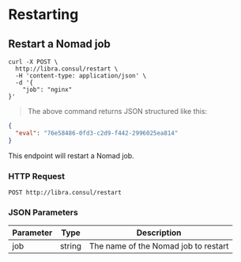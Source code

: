 # Restarting

## Restart a Nomad job

```shell
curl -X POST \
  http://libra.consul/restart \
  -H 'content-type: application/json' \
  -d '{
	"job": "nginx"
}'
```

> The above command returns JSON structured like this:

```json
{
  "eval": "76e58486-0fd3-c2d9-f442-2996025ea814"
}
```

This endpoint will restart a Nomad job.

### HTTP Request

`POST http://libra.consul/restart`

### JSON Parameters

Parameter | Type | Description
--------- | ---- | -----------
job | string | The name of the Nomad job to restart